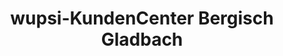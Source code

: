 ---
title: "wupsi-KundenCenter Bergisch Gladbach"
url: /bergisch-gladbach/wupsi-kundencenter-bergisch-gladbach/
shop: Tickets
---